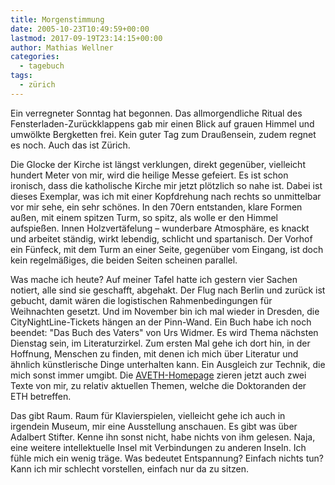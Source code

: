 ```yaml
---
title: Morgenstimmung
date: 2005-10-23T10:49:59+00:00
lastmod: 2017-09-19T23:14:15+00:00
author: Mathias Wellner
categories:
  - tagebuch
tags:
  - zürich
---
```

Ein verregneter Sonntag hat begonnen. Das allmorgendliche Ritual des Fensterladen-Zurückklappens gab mir einen Blick auf grauen Himmel und umwölkte Bergketten frei. Kein guter Tag zum Draußensein, zudem regnet es noch. Auch das ist Zürich.

Die Glocke der Kirche ist längst verklungen, direkt gegenüber, vielleicht hundert Meter von mir, wird die heilige Messe gefeiert. Es ist schon ironisch, dass die katholische Kirche mir jetzt plötzlich so nahe ist. Dabei ist dieses Exemplar, was ich mit einer Kopfdrehung nach rechts so unmittelbar vor mir sehe, ein sehr schönes. In den 70ern entstanden, klare Formen außen, mit einem spitzen Turm, so spitz, als wolle er den Himmel aufspießen. Innen Holzvertäfelung &#8211; wunderbare Atmosphäre, es knackt und arbeitet ständig, wirkt lebendig, schlicht und spartanisch. Der Vorhof ein Fünfeck, mit dem Turm an einer Seite, gegenüber vom Eingang, ist doch kein regelmäßiges, die beiden Seiten scheinen parallel.

Was mache ich heute? Auf meiner Tafel hatte ich gestern vier Sachen notiert, alle sind sie geschafft, abgehakt. Der Flug nach Berlin und zurück ist gebucht, damit wären die logistischen Rahmenbedingungen für Weihnachten gesetzt. Und im November bin ich mal wieder in Dresden, die CityNightLine-Tickets hängen an der Pinn-Wand. Ein Buch habe ich noch beendet: "Das Buch des Vaters" von Urs Widmer. Es wird Thema nächsten Dienstag sein, im Literaturzirkel. Zum ersten Mal gehe ich dort hin, in der Hoffnung, Menschen zu finden, mit denen ich mich über Literatur und ähnlich künstlerische Dinge unterhalten kann. Ein Ausgleich zur Technik, die mich sonst immer umgibt. Die [AVETH-Homepage](http://www.aveth.ethz.ch) zieren jetzt auch zwei Texte von mir, zu relativ aktuellen Themen, welche die Doktoranden der ETH betreffen.

Das gibt Raum. Raum für Klavierspielen, vielleicht gehe ich auch in irgendein Museum, mir eine Ausstellung anschauen. Es gibt was über Adalbert Stifter. Kenne ihn sonst nicht, habe nichts von ihm gelesen. Naja, eine weitere intellektuelle Insel mit Verbindungen zu anderen Inseln. Ich fühle mich ein wenig träge. Was bedeutet Entspannung? Einfach nichts tun? Kann ich mir schlecht vorstellen, einfach nur da zu sitzen.